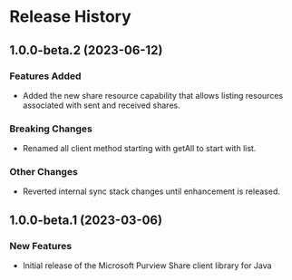 # Release History

## 1.0.0-beta.2 (2023-06-12)

### Features Added

- Added the new share resource capability that allows listing resources associated with sent and received shares.

### Breaking Changes

- Renamed all client method starting with getAll to start with list.

### Other Changes

- Reverted internal sync stack changes until enhancement is released.

## 1.0.0-beta.1 (2023-03-06)

### New Features

- Initial release of the Microsoft Purview Share client library for Java
